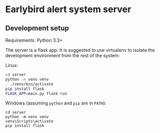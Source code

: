 # Earlybird alert system server

## Development setup

Requirements: Python 3.3+

The server is a flask app. It is suggested to use virtualenv to isolate the development
environment from the rest of the system:

Linux:
```bash
cd server
python -m venv venv
. ./venv/bin/activate
pip install flask
FLASK_APP=main.py flask run
```

Windows (assuming `python` and `pip` are in `PATH`):
```batch
cd server
python -m venv venv
venv\Scripts\activate
pip install flask
```
